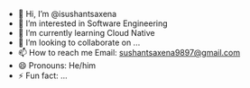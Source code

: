 - 👋 Hi, I’m @isushantsaxena
- 👀 I’m interested in Software Engineering
- 🌱 I’m currently learning Cloud Native
- 💞️ I’m looking to collaborate on ...
- 📫 How to reach me Email: sushantsaxena9897@gmail.com
- 😄 Pronouns: He/him
- ⚡ Fun fact: ...

<!---
isushantsaxena/isushantsaxena is a ✨ special ✨ repository because its `README.md` (this file) appears on your GitHub profile.
You can click the Preview link to take a look at your changes.
--->
